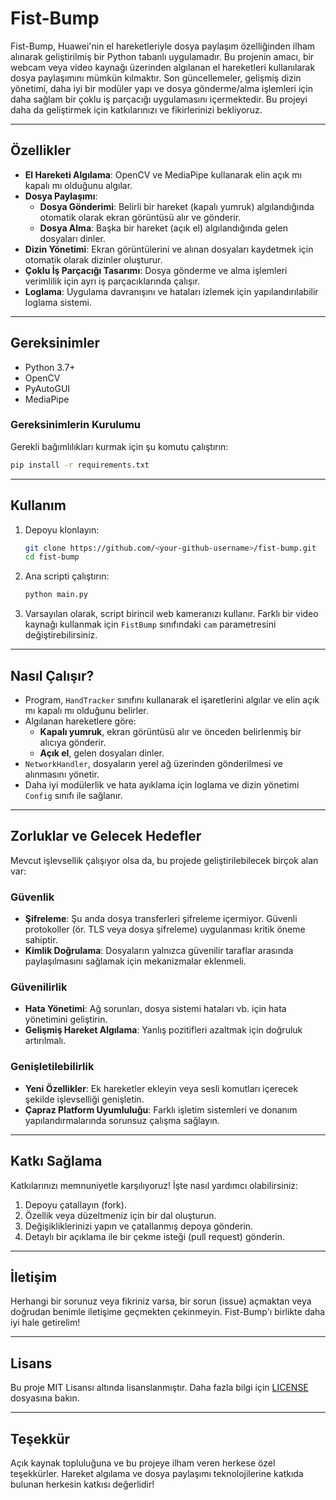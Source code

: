 # Fist-Bump

Fist-Bump, Huawei'nin el hareketleriyle dosya paylaşım özelliğinden ilham alınarak geliştirilmiş bir Python tabanlı uygulamadır. Bu projenin amacı, bir webcam veya video kaynağı üzerinden algılanan el hareketleri kullanılarak dosya paylaşımını mümkün kılmaktır. Son güncellemeler, gelişmiş dizin yönetimi, daha iyi bir modüler yapı ve dosya gönderme/alma işlemleri için daha sağlam bir çoklu iş parçacığı uygulamasını içermektedir. Bu projeyi daha da geliştirmek için katkılarınızı ve fikirlerinizi bekliyoruz.

---

## Özellikler

- **El Hareketi Algılama**: OpenCV ve MediaPipe kullanarak elin açık mı kapalı mı olduğunu algılar.
- **Dosya Paylaşımı**:
  - **Dosya Gönderimi**: Belirli bir hareket (kapalı yumruk) algılandığında otomatik olarak ekran görüntüsü alır ve gönderir.
  - **Dosya Alma**: Başka bir hareket (açık el) algılandığında gelen dosyaları dinler.
- **Dizin Yönetimi**: Ekran görüntülerini ve alınan dosyaları kaydetmek için otomatik olarak dizinler oluşturur.
- **Çoklu İş Parçacığı Tasarımı**: Dosya gönderme ve alma işlemleri verimlilik için ayrı iş parçacıklarında çalışır.
- **Loglama**: Uygulama davranışını ve hataları izlemek için yapılandırılabilir loglama sistemi.

---

## Gereksinimler

- Python 3.7+
- OpenCV
- PyAutoGUI
- MediaPipe

### Gereksinimlerin Kurulumu
Gerekli bağımlılıkları kurmak için şu komutu çalıştırın:
```bash
pip install -r requirements.txt
```

---

## Kullanım

1. Depoyu klonlayın:
   ```bash
   git clone https://github.com/<your-github-username>/fist-bump.git
   cd fist-bump
   ```

2. Ana scripti çalıştırın:
   ```bash
   python main.py
   ```

3. Varsayılan olarak, script birincil web kameranızı kullanır. Farklı bir video kaynağı kullanmak için `FistBump` sınıfındaki `cam` parametresini değiştirebilirsiniz.

---

## Nasıl Çalışır?

- Program, `HandTracker` sınıfını kullanarak el işaretlerini algılar ve elin açık mı kapalı mı olduğunu belirler.
- Algılanan hareketlere göre:
  - **Kapalı yumruk**, ekran görüntüsü alır ve önceden belirlenmiş bir alıcıya gönderir.
  - **Açık el**, gelen dosyaları dinler.
- `NetworkHandler`, dosyaların yerel ağ üzerinden gönderilmesi ve alınmasını yönetir.
- Daha iyi modülerlik ve hata ayıklama için loglama ve dizin yönetimi `Config` sınıfı ile sağlanır.

---

## Zorluklar ve Gelecek Hedefler

Mevcut işlevsellik çalışıyor olsa da, bu projede geliştirilebilecek birçok alan var:

### Güvenlik
- **Şifreleme**: Şu anda dosya transferleri şifreleme içermiyor. Güvenli protokoller (ör. TLS veya dosya şifreleme) uygulanması kritik öneme sahiptir.
- **Kimlik Doğrulama**: Dosyaların yalnızca güvenilir taraflar arasında paylaşılmasını sağlamak için mekanizmalar eklenmeli.

### Güvenilirlik
- **Hata Yönetimi**: Ağ sorunları, dosya sistemi hataları vb. için hata yönetimini geliştirin.
- **Gelişmiş Hareket Algılama**: Yanlış pozitifleri azaltmak için doğruluk artırılmalı.

### Genişletilebilirlik
- **Yeni Özellikler**: Ek hareketler ekleyin veya sesli komutları içerecek şekilde işlevselliği genişletin.
- **Çapraz Platform Uyumluluğu**: Farklı işletim sistemleri ve donanım yapılandırmalarında sorunsuz çalışma sağlayın.

---

## Katkı Sağlama

Katkılarınızı memnuniyetle karşılıyoruz! İşte nasıl yardımcı olabilirsiniz:

1. Depoyu çatallayın (fork).
2. Özellik veya düzeltmeniz için bir dal oluşturun.
3. Değişikliklerinizi yapın ve çatallanmış depoya gönderin.
4. Detaylı bir açıklama ile bir çekme isteği (pull request) gönderin.

---

## İletişim

Herhangi bir sorunuz veya fikriniz varsa, bir sorun (issue) açmaktan veya doğrudan benimle iletişime geçmekten çekinmeyin. Fist-Bump'ı birlikte daha iyi hale getirelim!

---

## Lisans

Bu proje MIT Lisansı altında lisanslanmıştır. Daha fazla bilgi için [LICENSE](LICENSE) dosyasına bakın.

---

## Teşekkür

Açık kaynak topluluğuna ve bu projeye ilham veren herkese özel teşekkürler. Hareket algılama ve dosya paylaşımı teknolojilerine katkıda bulunan herkesin katkısı değerlidir!

